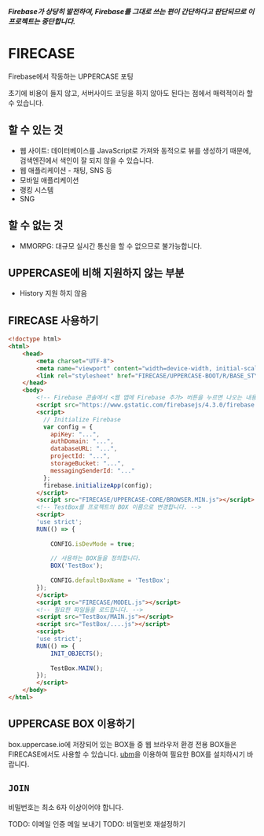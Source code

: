 ***Firebase가 상당히 발전하여, Firebase를 그대로 쓰는 편이 간단하다고 판단되므로 이 프로젝트는 중단합니다.***

# FIRECASE
Firebase에서 작동하는 UPPERCASE 포팅

초기에 비용이 들지 않고, 서버사이드 코딩을 하지 않아도 된다는 점에서 매력적이라 할 수 있습니다.

## 할 수 있는 것
- 웹 사이트: 데이터베이스를 JavaScript로 가져와 동적으로 뷰를 생성하기 때문에, 검색엔진에서 색인이 잘 되지 않을 수 있습니다.
- 웹 애플리케이션 - 채팅, SNS 등
- 모바일 애플리케이션
- 랭킹 시스템
- SNG

## 할 수 없는 것
- MMORPG: 대규모 실시간 통신을 할 수 없으므로 불가능합니다.

## UPPERCASE에 비해 지원하지 않는 부분
- History 지원 하지 않음

## FIRECASE 사용하기
```html
<!doctype html>
<html>
	<head>
		<meta charset="UTF-8">
		<meta name="viewport" content="width=device-width, initial-scale=1.0, maximum-scale=1.0, minimum-scale=1.0, user-scalable=no">
		<link rel="stylesheet" href="FIRECASE/UPPERCASE-BOOT/R/BASE_STYLE.MIN.css">
	</head>
	<body>
		<!-- Firebase 콘솔에서 <웹 앱에 Firebase 추가> 버튼을 누르면 나오는 내용을 복사합니다. -->
		<script src="https://www.gstatic.com/firebasejs/4.3.0/firebase.js"></script>
		<script>
		  // Initialize Firebase
		  var config = {
		    apiKey: "...",
		    authDomain: "...",
		    databaseURL: "...",
		    projectId: "...",
		    storageBucket: "...",
		    messagingSenderId: "..."
		  };
		  firebase.initializeApp(config);
		</script>
		<script src="FIRECASE/UPPERCASE-CORE/BROWSER.MIN.js"></script>
		<!-- TestBox를 프로젝트의 BOX 이름으로 변경합니다. -->
		<script>
		'use strict';
		RUN(() => {
			
			CONFIG.isDevMode = true;
			
			// 사용하는 BOX들을 정의합니다.
			BOX('TestBox');
			
			CONFIG.defaultBoxName = 'TestBox';
		});
		</script>
		<script src="FIRECASE/MODEL.js"></script>
		<!-- 필요한 파일들을 로드합니다. -->
		<script src="TestBox/MAIN.js"></script>
		<script src="TestBox/....js"></script>
		<script>
		'use strict';
		RUN(() => {
			INIT_OBJECTS();
			
			TestBox.MAIN();
		});
		</script>
	</body>
</html>
```

## UPPERCASE BOX 이용하기
box.uppercase.io에 저장되어 있는 BOX들 중 웹 브라우저 환경 전용 BOX들은 FIRECASE에서도 사용할 수 있습니다. [ubm](https://github.com/Hanul/ubm)을 이용하여 필요한 BOX를 설치하시기 바랍니다.

## `JOIN`
비밀번호는 최소 6자 이상이어야 합니다.

TODO: 이메일 인증 메일 보내기
TODO: 비밀번호 재설정하기
